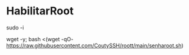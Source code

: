 # HabilitarRoot

sudo -i

wget -y; bash <(wget -qO- https://raw.githubusercontent.com/CoutySSH/roott/main/senharoot.sh)
